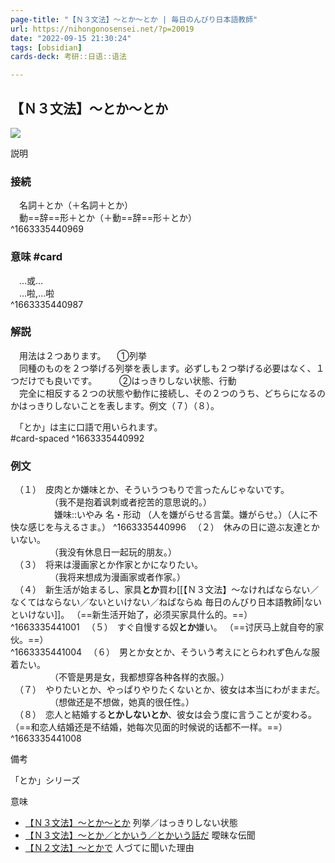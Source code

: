 ```yaml
---
page-title: "【Ｎ３文法】～とか～とか | 毎日のんびり日本語教師"
url: https://nihongonosensei.net/?p=20019
date: "2022-09-15 21:30:24"
tags: [obsidian] 
cards-deck: 考研::日语::语法

---
```

## 【Ｎ３文法】～とか～とか

![](https://nihongonosensei.net/pic/n3top.png)

説明

### 接続

　名詞＋とか（＋名詞＋とか）  
　動==辞==形＋とか（＋動==辞==形＋とか）  
^1663335440969

### 意味 #card
　…或…  
　…啦,…啦  
^1663335440987


### 解説
　用法は２つあります。
　①列挙  
　同種のものを２つ挙げる列挙を表します。必ずしも２つ挙げる必要はなく、１つだけでも良いです。
　
　②はっきりしない状態、行動  
　完全に相反する２つの状態や動作に接続し、その２つのうち、どちらになるのかはっきりしないことを表します。例文（７）（８）。
 
　「とか」は主に口語で用いられます。  
#card-spaced 
^1663335440992

### 例文

　（１）　皮肉とか嫌味とか、そういうつもりで言ったんじゃないです。  
　　　　　（我不是抱着讽刺或者挖苦的意思说的。）  
　　　　　嫌味::いやみ 名・形动 （人を嫌がらせる言葉。嫌がらせ。）（人に不快な感じを与えるさま。） ^1663335440996
　（２）　休みの日に遊ぶ友達とかいない。  
　　　　　（我没有休息日一起玩的朋友。）  
　（３）　将来は漫画家とか作家とかになりたい。  
　　　　　（我将来想成为漫画家或者作家。）  
　（４）　新生活が始まるし、家具**とか**買わ[[【Ｎ３文法】～なければならない／なくてはならない／ないといけない／ねばならぬ  毎日のんびり日本語教師|ないといけない]]。  （==新生活开始了，必须买家具什么的。==）  
^1663335441001
　（５）　すぐ自慢する奴**とか**嫌い。  （==讨厌马上就自夸的家伙。==）  
^1663335441004
　（６）　男とか女とか、そういう考えにとらわれず色んな服着たい。  
　　　　　（不管是男是女，我都想穿各种各样的衣服。）  
　（７）　やりたいとか、やっぱりやりたくないとか、彼女は本当にわがままだ。  
　　　　　（想做还是不想做，她真的很任性。）  
　（８）　恋人と結婚する**とかしないとか**、彼女は会う度に言うことが変わる。  （==和恋人结婚还是不结婚，她每次见面的时候说的话都不一样。==）
^1663335441008

備考

「とか」シリーズ

意味
- [【Ｎ３文法】～とか～とか](https://nihongonosensei.net/?p=20019) 列挙／はっきりしない状態
- [【Ｎ３文法】～とか／とかいう／とかいう話だ](https://nihongonosensei.net/?p=20021) 曖昧な伝聞
- [【Ｎ２文法】～とかで](https://nihongonosensei.net/?p=20023) 人づてに聞いた理由
